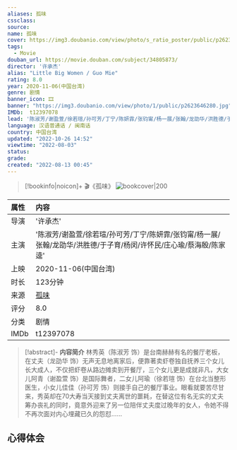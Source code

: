 ```yaml
---
aliases: 孤味
cssclass:
source:
name: 孤味
cover: https://img3.doubanio.com/view/photo/s_ratio_poster/public/p2623646280.jpg
tags:
  - Movie
douban_url: https://movie.douban.com/subject/34805873/
director: '许承杰'
alias: "Little Big Women / Guo Mie"
rating: 8.0
year: 2020-11-06(中国台湾)
genre: 剧情
banner_icon: 🎞
banner: "https://img3.doubanio.com/view/photo/1/public/p2623646280.jpg"
IMDb:  t12397078
lead: '陈淑芳/谢盈萱/徐若瑄/孙可芳/丁宁/陈妍霏/张钧甯/杨一展/张翰/龙劭华/洪胜德/于子育/杨闵/许怀民/庄心瑜/蔡海殷/陈家逵' 
language: 汉语普通话 / 闽南话 
country: 中国台湾 
updated: "2022-10-26 14:52"
viewtime: "2022-08-03"
status: 
grade: 
created: "2022-08-13 00:45"
---
```

> [!bookinfo|noicon]+ 🎬《孤味》
> ![bookcover|200](https://img3.doubanio.com/view/photo/s_ratio_poster/public/p2623646280.jpg)
>
| 属性 | 内容                                       |
|:---- |:------------------------------------------ |
| 导演 | '许承杰'                         |
| 主演 | '陈淑芳/谢盈萱/徐若瑄/孙可芳/丁宁/陈妍霏/张钧甯/杨一展/张翰/龙劭华/洪胜德/于子育/杨闵/许怀民/庄心瑜/蔡海殷/陈家逵'                             |
| 上映 | 2020-11-06(中国台湾)                             |
| 时长 | 123分钟                   |
| 来源 | [孤味](https://movie.douban.com/subject/34805873/) |
| 评分 | 8.0                           |
| 分类 | 剧情                            |
| IMDb | t12397078                             | 

> [!abstract]- **内容简介**
>  林秀英（陈淑芳 饰）是台南赫赫有名的餐厅老板，在丈夫（龙劭华 饰）无声无息地离家后，便靠著卖虾卷独自抚养三个女儿长大成人，不仅把虾卷从路边摊卖到开餐厅，三个女儿更是成就非凡，大女儿阿青（谢盈萱 饰）是国际舞者，二女儿阿瑜（徐若瑄 饰）在台北当整形医生，小女儿佳佳（孙可芳 饰）则接手自己的餐厅事业。眼看就要苦尽甘来，秀英却在70大寿当天接到丈夫离世的噩耗，在替这位有名无实的丈夫筹办丧礼的同时，竟意外迎来了另一位陪伴丈夫度过晚年的女人，令她不得不再次面对内心埋藏已久的怨怼……
>  
## 心得体会
